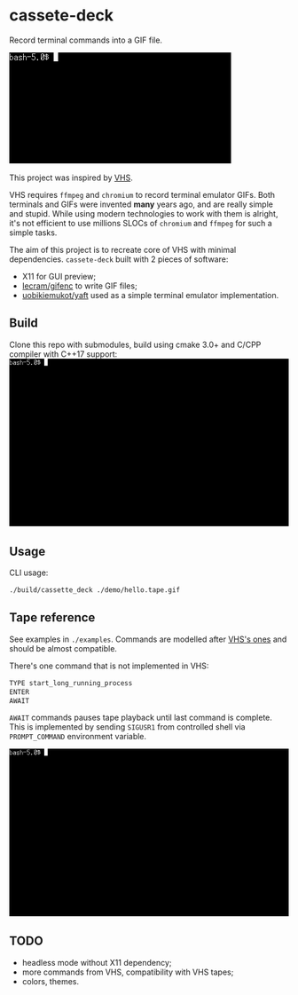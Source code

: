 # cassete-deck

Record terminal commands into a GIF file.

![hello.tape](./demo/hello.tape.gif)

This project was inspired by [VHS](https://github.com/charmbracelet/vhs).

VHS requires `ffmpeg` and `chromium` to record terminal emulator GIFs.
Both terminals and GIFs were invented **many** years ago, and are
really simple and stupid.
While using modern technologies to work with them is alright,
it's not efficient to use millions SLOCs of `chromium` and `ffmpeg`
for such a simple tasks.

The aim of this project is to recreate core of VHS with minimal dependencies.
`cassete-deck` built with 2 pieces of software:

* X11 for GUI preview;
* [lecram/gifenc](https://github.com/lecram/gifenc) to write GIF files;
* [uobikiemukot/yaft](https://github.com/uobikiemukot/yaft) used as a simple terminal emulator implementation.

## Build

Clone this repo with submodules, build using cmake 3.0+ and C/CPP compiler
with C++17 support:
![build.tape](./demo/build.tape.gif)

## Usage

CLI usage:

```sh
./build/cassette_deck ./demo/hello.tape.gif
```

## Tape reference

See examples in `./examples`.
Commands are modelled after [VHS's ones](https://github.com/charmbracelet/vhs#vhs-command-reference)
and should be almost compatible.

There's one command that is not implemented in VHS:
```
TYPE start_long_running_process
ENTER
AWAIT
```

`AWAIT` commands pauses tape playback until last command is complete.
This is implemented by sending `SIGUSR1` from controlled shell via
`PROMPT_COMMAND` environment variable.

![meta.tape](./demo/meta.tape.gif)

## TODO

* headless mode without X11 dependency;
* more commands from VHS, compatibility with VHS tapes;
* colors, themes.